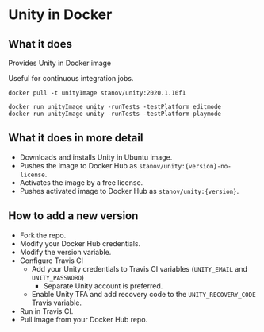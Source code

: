 # Unity in Docker

## What it does

Provides Unity in Docker image

Useful for continuous integration jobs.


    docker pull -t unityImage stanov/unity:2020.1.10f1
    
    docker run unityImage unity -runTests -testPlatform editmode
    docker run unityImage unity -runTests -testPlatform playmode

## What it does in more detail

* Downloads and installs Unity in Ubuntu image.
* Pushes the image to Docker Hub as `stanov/unity:{version}-no-license`.
* Activates the image by a free license.
* Pushes activated image to Docker Hub as `stanov/unity:{version}`.

## How to add a new version

* Fork the repo.
* Modify your Docker Hub credentials.
* Modify the version variable.
* Configure Travis CI
  * Add your Unity credentials to Travis CI variables (`UNITY_EMAIL` and `UNITY_PASSWORD`)
    * Separate Unity account is preferred.
  * Enable Unity TFA and add recovery code to the `UNITY_RECOVERY_CODE` Travis variable.
* Run in Travis CI.
* Pull image from your Docker Hub repo.
